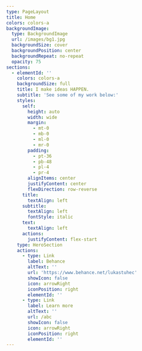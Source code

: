 ```yaml
---
type: PageLayout
title: Home
colors: colors-a
backgroundImage:
  type: BackgroundImage
  url: /images/bg1.jpg
  backgroundSize: cover
  backgroundPosition: center
  backgroundRepeat: no-repeat
  opacity: 75
sections:
  - elementId: ''
    colors: colors-a
    backgroundSize: full
    title: I make ideas HAPPEN.
    subtitle: 'See some of my work below:'
    styles:
      self:
        height: auto
        width: wide
        margin:
          - mt-0
          - mb-0
          - ml-0
          - mr-0
        padding:
          - pt-36
          - pb-48
          - pl-4
          - pr-4
        alignItems: center
        justifyContent: center
        flexDirection: row-reverse
      title:
        textAlign: left
      subtitle:
        textAlign: left
        fontStyle: italic
      text:
        textAlign: left
      actions:
        justifyContent: flex-start
    type: HeroSection
    actions:
      - type: Link
        label: Behance
        altText: ''
        url: 'https://www.behance.net/lukastuhec'
        showIcon: false
        icon: arrowRight
        iconPosition: right
        elementId: ''
      - type: Link
        label: Learn more
        altText: ''
        url: /abc
        showIcon: false
        icon: arrowRight
        iconPosition: right
        elementId: ''
---
```

